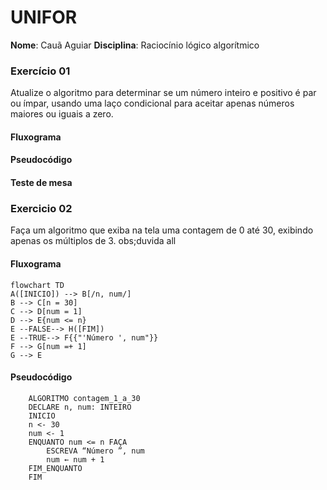 # UNIFOR
**Nome**: Cauã Aguiar
**Disciplina**: Raciocínio lógico algorítmico
### Exercício 01 
Atualize o algoritmo para determinar se um número inteiro e positivo é par ou ímpar, usando uma laço condicional para aceitar apenas números maiores ou iguais a zero. 

#### Fluxograma 

#### Pseudocódigo 

#### Teste de mesa 

### Exercicio 02
Faça um algoritmo que exiba na tela uma contagem de 0 até 30, exibindo apenas os múltiplos de 3.
obs;duvida all

#### Fluxograma 
 ```mermaid
flowchart TD
A([INICIO]) --> B[/n, num/]
B --> C[n = 30]
C --> D[num = 1]
D --> E{num <= n}
E --FALSE--> H([FIM])
E --TRUE--> F{{"'Número ', num"}}
F --> G[num =+ 1]
G --> E
```
#### Pseudocódigo 
```
	ALGORITMO contagem_1_a_30
	DECLARE n, num: INTEIRO
	INICIO
	n <- 30
	num <- 1
	ENQUANTO num <= n FAÇA
		ESCREVA “Número ”, num
		num ← num + 1
	FIM_ENQUANTO
	FIM
```
